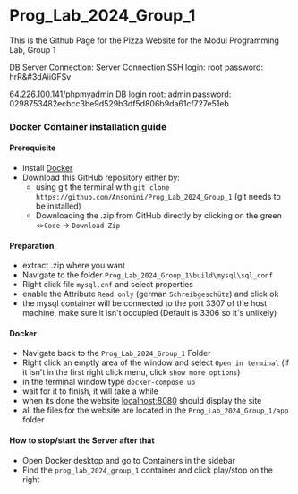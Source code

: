 # Prog_Lab_2024_Group_1
This is the Github Page for the Pizza Website for the Modul Programming Lab, Group 1


DB Server Connection:
Server Connection SSH
login: root
password: hrR&#3dAiiGFSv

64.226.100.141/phpmyadmin
DB login
root: admin
password: 0298753482ecbcc3be9d529b3df5d806b9da61cf727e51eb

### Docker Container installation guide

#### Prerequisite 
- install [Docker](https://www.docker.com/products/docker-desktop/)
- Download this GitHub repository either by:
    - using git the terminal with `git clone https://github.com/Ansonini/Prog_Lab_2024_Group_1` (git needs to be installed)
    - Downloading the .zip from GitHub directly by clicking on the green `<>Code` -> `Download Zip` 

#### Preparation
- extract .zip where you want
- Navigate to  the folder `Prog_Lab_2024_Group_1\build\mysql\sql_conf`
- Right click file `mysql.cnf` and select properties
- enable the Attribute `Read only` (german `Schreibgeschütz`) and click ok
- the mysql container will be connected to the port 3307 of the host machine, make sure it isn't occupied (Default is 3306 so it's unlikely) 

#### Docker 
- Navigate back to the `Prog_Lab_2024_Group_1` Folder 
- Right click an emptly area of the  window and select `Open in terminal` (if it isn't in the first right click menu, click `show more options`)
- in the terminal window type `docker-compose up`
- wait for it to finish, it will take a while 
- when its done the website [localhost:8080](http://localhost:8080/) should display the site
- all the files for the website are located in the `Prog_Lab_2024_Group_1/app` folder 

#### How to stop/start the Server after that
- Open Docker desktop and go to Containers in the sidebar 
- Find the `prog_lab_2024_group_1` container and click play/stop on the right

